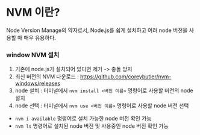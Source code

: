 # NVM 이란?

Node Version Manage의 약자로서, Node.js를 쉽게 설치하고 여러 node 버전을 사용할 때 매우 유용하다.

### window NVM 설치

1. 기존에 node.js가 설치되어 있다면 제거 -> 충돌 방지
2. 최신 버전의 NVM 다운로드 : https://github.com/coreybutler/nvm-windows/releases
3. node 설치 : 터미널에서 `nvm install <버전 이름>` 명령어로 사용할 버전의 node 설치
4. node 선택 : 터미널에서 `nvm use <버전 이름>` 명령어로 사용할 node 버전 선택

- `nvm i available` 명령어로 설치 가능한 node 버전 확인 가능
- `nvm ls` 명령어로 설치된 node 버전 및 사용중인 node 버전 확인 가능
